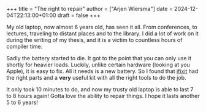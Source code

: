 +++
title = "The right to repair"
author = ["Arjen Wiersma"]
date = 2024-12-04T22:13:00+01:00
draft = false
+++

My old laptop, now almost 6 years old, has seen it all. From conferences, to lectures, traveling to distant places and to the library. I did a lot of work on it during the writing of my thesis, and it is a victim to countless hours of compiler time.

Sadly the battery started to die. It got to the point that you can only use it shortly for heavier loads. Luckily, unlike certain hardware (looking at you Apple), it is easy to fix. All it needs is a new battery. So I found that [ifixit](https://www.ifixit.com/Guide) had the right parts and a **very** useful kit with all the right tools to do the job.

It only took 10 minutes to do, and now my trusty old laptop is able to last 7 to 8 hours again! Gotta love the ability to repair things. I hope it lasts another 5 to 6 years!

